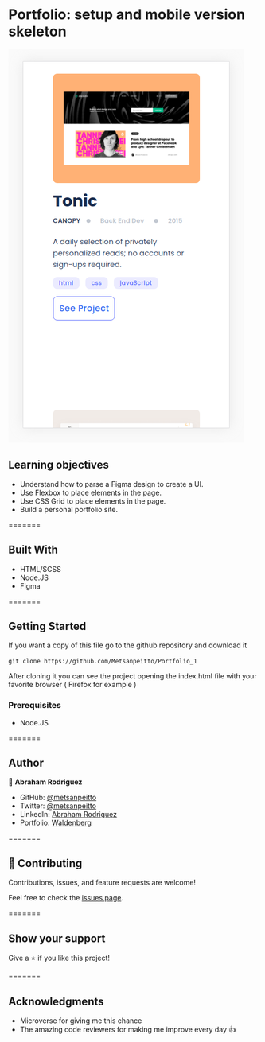 # Portfolio: setup and mobile version skeleton

![Alt text](images/screenshot.png?raw=true "Optional Title")

## Learning objectives
- Understand how to parse a Figma design to create a UI.
- Use Flexbox to place elements in the page.
- Use CSS Grid to place elements in the page.
- Build a personal portfolio site.

=======

## Built With

- HTML/SCSS
- Node.JS
- Figma

=======

## Getting Started

If you want a copy of this file go to the github repository and download it

`git clone https://github.com/Metsanpeitto/Portfolio_1`

After cloning it you can see the project opening the index.html file with your favorite browser ( Firefox for example )



### Prerequisites

- Node.JS


=======

## Author

👤 **Abraham Rodriguez**

- GitHub: [@metsanpeitto](https://github.com/Metsanpeitto)
- Twitter: [@metsanpeitto](https://twitter.com/home)
- LinkedIn: [Abraham Rodriguez](https://www.linkedin.com/in/abraham-rodriguez-3283a319a/)
- Portfolio: [Waldenberg](https://portfolio.waldenberginc.com)


=======

## 🤝 Contributing

Contributions, issues, and feature requests are welcome!

Feel free to check the [issues page](../../issues/).


=======

## Show your support

Give a ⭐️ if you like this project!



=======


## Acknowledgments

- Microverse for giving me this chance
- The amazing code reviewers for making me improve every day :thumbsup:



